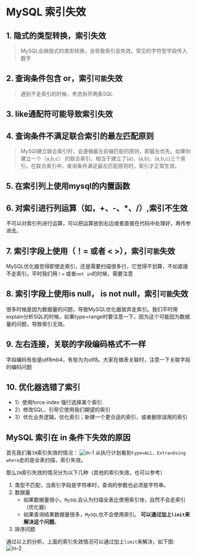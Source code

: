 # MySQL 索引失效

## 1. 隐式的类型转换，索引失效
> MySQL会做隐式的类型转换，会导致索引会失效。常见的字符型字段传入数字

## 2. 查询条件包含 or，索引`可能`失效
> 遇到不走索引的时候，考虑拆开两条SQL

## 3. like通配符可能导致索引失效

## 4. 查询条件不满足联合索引的最左匹配原则

> MySQl建立联合索引时，会遵循最左前缀匹配的原则，即最左优先。如果你建立一个（a,b,c）
的联合索引，相当于建立了(a)、(a,b)、(a,b,c)三个索引。在联合索引中，查询条件满足最左匹配原则时，索引才正常生效。

## 5. 在索引列上使用mysql的内置函数

## 6. 对索引进行列运算（如，+、-、*、/）,索引不生效

不可以对索引列进行运算，可以把运算放到右边或者直接在代码中处理好，再传参进去。

## 7. 索引字段上使用（！= 或者 < >），索引`可能`失效

MySQL优化器觉得即使走索引，还是需要扫描很多行，它觉得不划算，不如直接不走索引。平时我们用`！=` 或者`not in`的时候，需要注意

## 8. 索引字段上使用is null， is not null，索引`可能`失效

很多时候是因为数据量的问题，导致MySQL优化器放弃走索引。我们平时用explain分析SQL的时候，如果type=range时要注意一下，因为这个可能因为数据量的问题，导致索引无效。

## 9. 左右连接，关联的字段编码格式不一样

字段编码有些是utf8mb4，有些为为utf8。大家在做表关联时，注意一下关联字段的编码问题

## 10. 优化器选错了索引

- 1）使用force index 强行选择某个索引
- 2）修改SQL，引导它使用我们期望的索引
- 3）优化业务逻辑，优化索引；新建一个更合适的索引，或者删除误用的索引

## MySQL 索引在 in 条件下失效的原因

首先我们看`IN`索引失效的情况：
![in-1](/img/mysql/in-1.jpg)
从执行计划看到`type=ALL，Extra=Using where`走的是全表扫描，索引失效。

那么`IN`索引失效的情况分为以下几种（其他的索引失效，也可以参考）

1. 类型不匹配，当索引字段是字符串时，查询的参数也必须是字符串。
2. 数据量
    - 如果数据量很小，`MySQL`会认为扫描全表比使用索引快，自然不会走索引（优化器）
    - 如果查询结果数据量很多，`MySQL`也不会使用索引。
**可以通过加上`limit`来解决这个问题**。
3. 排序问题

通过以上的分析，上面的索引失效情况可以通过加上`limit`来解决，如下图:
![in-2](/img/mysql/in-2.jpg)
